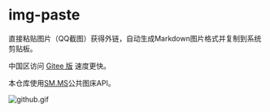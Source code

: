 # img-paste

直接粘贴图片（QQ截图）获得外链，自动生成Markdown图片格式并复制到系统剪贴板。

中国区访问 [Gitee 版](https://jyeric.gitee.io/img-paste/) 速度更快。

本仓库使用[SM.MS](https://sm.ms/)公共图床API。

![github.gif](https://i.loli.net/2018/12/31/5c29c08f45e7b.gif)
